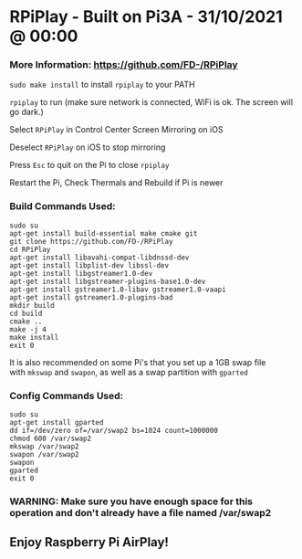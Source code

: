 # RPiPlay - Built on Pi3A - 31/10/2021 @ 00:00

### More Information: https://github.com/FD-/RPiPlay

`sudo make install` to install `rpiplay` to your PATH

`rpiplay` to run (make sure network is connected, WiFi is ok. The screen will go dark.)

Select `RPiPlay` in Control Center Screen Mirroring on iOS

Deselect `RPiPlay` on iOS to stop mirroring

Press `Esc` to quit on the Pi to close `rpiplay`

Restart the Pi, Check Thermals and Rebuild if Pi is newer

### Build Commands Used:
```
sudo su
apt-get install build-essential make cmake git
git clone https://github.com/FD-/RPiPlay
cd RPiPlay
apt-get install libavahi-compat-libdnssd-dev
apt-get install libplist-dev libssl-dev
apt-get install libgstreamer1.0-dev
apt-get install libgstreamer-plugins-base1.0-dev
apt-get install gstreamer1.0-libav gstreamer1.0-vaapi
apt-get install gstreamer1.0-plugins-bad
mkdir build
cd build
cmake ..
make -j 4
make install
exit 0
```

It is also recommended on some Pi's that you set up a 1GB swap file \
with `mkswap` and `swapon`, as well as a swap partition with `gparted`

### Config Commands Used:
```
sudo su
apt-get install gparted
dd if=/dev/zero of=/var/swap2 bs=1024 count=1000000
chmod 600 /var/swap2
mkswap /var/swap2
swapon /var/swap2
swapon
gparted
exit 0
```
### WARNING: Make sure you have enough space for this operation and don't already have a file named /var/swap2

## Enjoy Raspberry Pi AirPlay!
